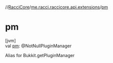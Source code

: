 //[RacciCore](../../index.md)/[me.racci.raccicore.api.extensions](index.md)/[pm](pm.md)

# pm

[jvm]\
val [pm](pm.md): @NotNullPluginManager

Alias for Bukkit.getPluginManager
